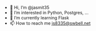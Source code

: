- 👋 Hi, I’m @jasmit35
- 👀 I’m interested in Python, Postgres, ...
- 🌱 I’m currently learning Flask
- 📫 How to reach me js8335@swbell.net
<!---
jasmit35/jasmit35 is a ✨ special ✨ repository because its `README.md` (this file) appears on your GitHub profile.
You can click the Preview link to take a look at your changes.
--->
